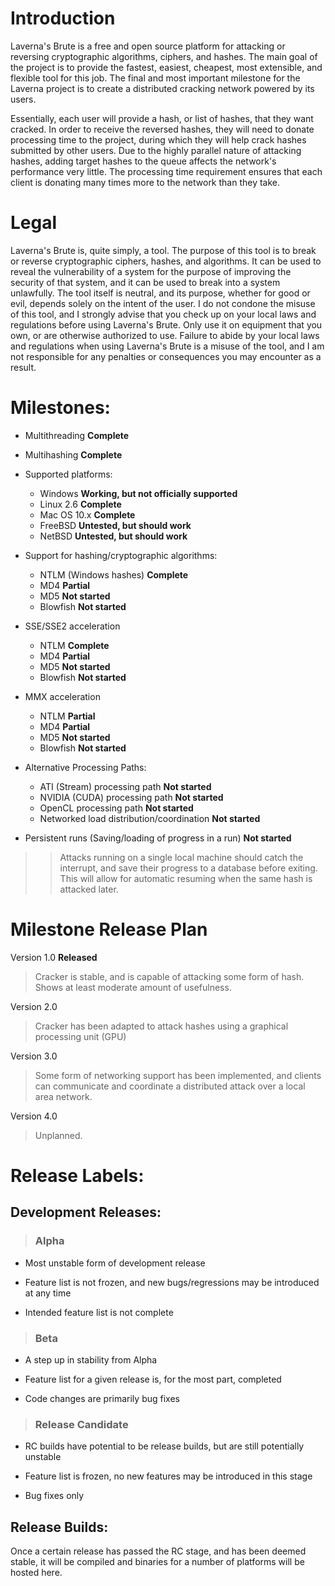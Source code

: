 # Introduction #

Laverna's Brute is a free and open source platform for attacking or reversing cryptographic algorithms, ciphers, and hashes. The main goal of the project is to provide the fastest, easiest, cheapest, most extensible, and flexible tool for this job. The final and most important milestone for the Laverna project is to create a distributed cracking network powered by its users.

Essentially, each user will provide a hash, or list of hashes, that they want cracked. In order to receive the reversed hashes, they will need to donate processing time to the project, during which they will help crack hashes submitted by other users. Due to the highly parallel nature of attacking hashes, adding target hashes to the queue affects the network's performance very little. The processing time requirement ensures that each client is donating many times more to the network than they take.

# Legal #

Laverna's Brute is, quite simply, a tool. The purpose of this tool is to break or reverse cryptographic ciphers, hashes, and algorithms. It can be used to reveal the vulnerability of a system for the purpose of improving the security of that system, and it can be used to break into a system unlawfully. The tool itself is neutral, and its purpose, whether for good or evil, depends solely on the intent of the user. I do not condone the misuse of this tool, and I strongly advise that you check up on your local laws and regulations before using Laverna's Brute. Only use it on equipment that you own, or are otherwise authorized to use. Failure to abide by your local laws and regulations when using Laverna's Brute is a misuse of the tool, and I am not responsible for any penalties or consequences you may encounter as a result.

# Milestones: #

  * Multithreading **Complete**

  * Multihashing **Complete**

  * Supported platforms:
    * Windows **Working, but not officially supported**
    * Linux 2.6 **Complete**
    * Mac OS 10.x **Complete**
    * FreeBSD **Untested, but should work**
    * NetBSD **Untested, but should work**

  * Support for hashing/cryptographic algorithms:
    * NTLM (Windows hashes) **Complete**
    * MD4 **Partial**
    * MD5 **Not started**
    * Blowfish **Not started**

  * SSE/SSE2 acceleration
    * NTLM **Complete**
    * MD4 **Partial**
    * MD5 **Not started**
    * Blowfish **Not started**

  * MMX acceleration
    * NTLM **Partial**
    * MD4 **Partial**
    * MD5 **Not started**
    * Blowfish **Not started**

  * Alternative Processing Paths:
    * ATI (Stream) processing path **Not started**
    * NVIDIA (CUDA) processing path **Not started**
    * OpenCL processing path **Not started**
    * Networked load distribution/coordination **Not started**

  * Persistent runs (Saving/loading of progress in a run) **Not started**
> > Attacks running on a single local machine should catch the interrupt, and save
> > their progress to a database before exiting. This will allow for automatic
> > resuming when the same hash is attacked later.

# Milestone Release Plan #

Version 1.0 **Released**

> Cracker is stable, and is capable of attacking some form of hash. Shows at least
> moderate amount of usefulness.

Version 2.0
> Cracker has been adapted to attack hashes using a graphical processing unit (GPU)

Version 3.0
> Some form of networking support has been implemented, and clients can communicate and
> coordinate a distributed attack over a local area network.

Version 4.0
> Unplanned.

# Release Labels: #

## Development Releases: ##
> ### Alpha ###

  * Most unstable form of development release

  * Feature list is not frozen, and new bugs/regressions may be introduced at any time

  * Intended feature list is not complete

> ### Beta ###

  * A step up in stability from Alpha

  * Feature list for a given release is, for the most part, completed

  * Code changes are primarily bug fixes

> ### Release Candidate ###

  * RC builds have potential to be release builds, but are still potentially unstable

  * Feature list is frozen, no new features may be introduced in this stage

  * Bug fixes only

## Release Builds: ##

Once a certain release has passed the RC stage, and has been deemed stable, it will be compiled and binaries for a number of platforms will be hosted here.
